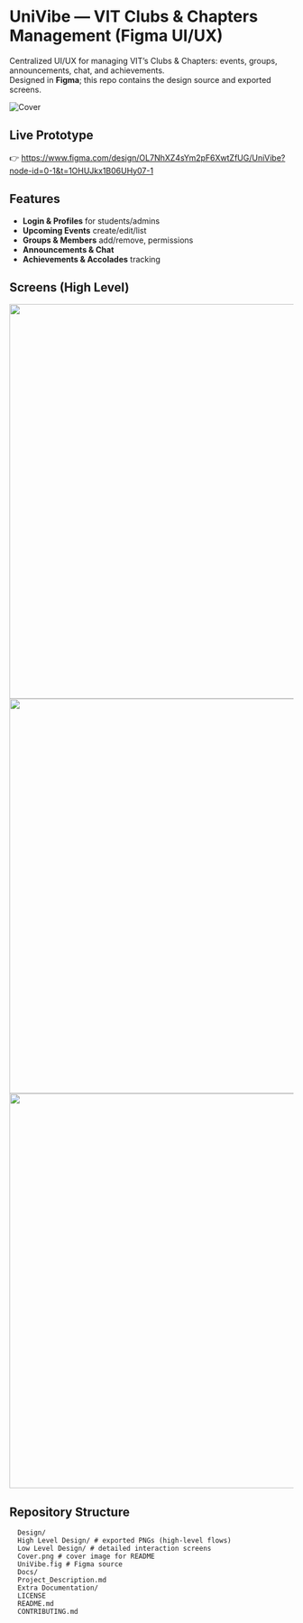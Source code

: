 # UniVibe — VIT Clubs & Chapters Management (Figma UI/UX)

Centralized UI/UX for managing VIT’s Clubs & Chapters: events, groups, announcements, chat, and achievements.  
Designed in **Figma**; this repo contains the design source and exported screens.

![Cover](Design/Cover.png)

## Live Prototype
👉 https://www.figma.com/design/OL7NhXZ4sYm2pF6XwtZfUG/UniVibe?node-id=0-1&t=1OHUJkx1B06UHy07-1

## Features
- **Login & Profiles** for students/admins
- **Upcoming Events** create/edit/list
- **Groups & Members** add/remove, permissions
- **Announcements & Chat**
- **Achievements & Accolades** tracking

## Screens (High Level)
<p>
  <img src="Design/High Level Design/1.png" width="700"/>
  <img src="Design/High Level Design/2.png" width="700"/>
  <img src="Design/High Level Design/3.png" width="700"/>
  <!-- Add more as needed -->
</p>

## Repository Structure
```
  Design/
  High Level Design/ # exported PNGs (high-level flows)
  Low Level Design/ # detailed interaction screens
  Cover.png # cover image for README
  UniVibe.fig # Figma source
  Docs/
  Project_Description.md
  Extra Documentation/
  LICENSE
  README.md
  CONTRIBUTING.md
```
